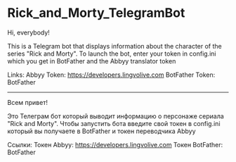 # Rick_and_Morty_TelegramBot
Hi, everybody!

This is a Telegram bot that displays information about the character of the series "Rick and Morty". To launch the bot, enter your token in config.ini which you get in BotFather and the Abbyy translator token

Links:
Abbyy Token: https://developers.lingvolive.com
BotFather Token: BotFather

----------------------------------------------------------------------------

Всем привет!

Это Телеграм бот который выводит информацию о персонаже сериала "Rick and Morty". Чтобы запустить бота введите свой токен в config.ini который вы получаете в BotFather и токен переводчика Abbyy

Ссылки: 
Токен Abbyy: https://developers.lingvolive.com
Токен BotFather: BotFather
